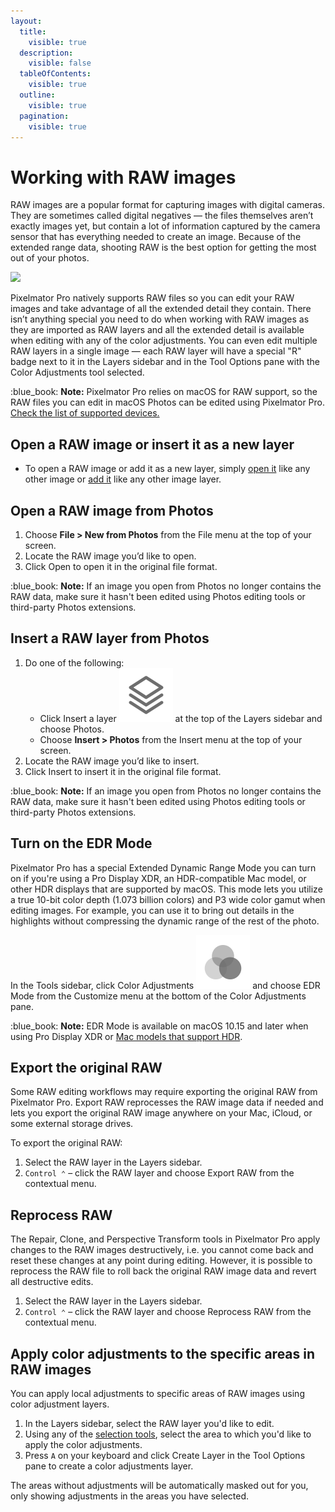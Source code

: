 ```yaml
---
layout:
  title:
    visible: true
  description:
    visible: false
  tableOfContents:
    visible: true
  outline:
    visible: true
  pagination:
    visible: true
---
```


# Working with RAW images

RAW images are a popular format for capturing images with digital cameras. They are sometimes called digital negatives — the files themselves aren’t exactly images yet, but contain a lot of information captured by the camera sensor that has everything needed to create an image. Because of the extended range data, shooting RAW is the best option for getting the most out of your photos.

![](https://help.pixelmator.com/pixelmator-pro/3.5/assets/English/1587651887000.jpeg)

Pixelmator Pro natively supports RAW files so you can edit your RAW images and take advantage of all the extended detail they contain. There isn’t anything special you need to do when working with RAW images as they are imported as RAW layers and all the extended detail is available when editing with any of the color adjustments. You can even edit multiple RAW layers in a single image — each RAW layer will have a special "R" badge next to it in the Layers sidebar and in the Tool Options pane with the Color Adjustments tool selected.

:blue\_book: **Note:** Pixelmator Pro relies on macOS for RAW support, so the RAW files you can edit in macOS Photos can be edited using Pixelmator Pro. [Check the list of supported devices.](https://pixelmatorteam.notion.site/Digital-camera-RAW-formats-supported-by-Photomator-and-Pixelmator-Pro-0075ed0c90dc40f399f7c05e1b9477ff)

## Open a RAW image or insert it as a new layer

* To open a RAW image or add it as a new layer, simply [open it](../open-an-image.md) like any other image or [add it](../working-with-layers/create-layers.md) like any other image layer.

## Open a RAW image from Photos

1. Choose **File > New from Photos** from the File menu at the top of your screen.
2. Locate the RAW image you’d like to open.
3. Click Open to open it in the original file format.

:blue\_book: **Note:** If an image you open from Photos no longer contains the RAW data, make sure it hasn't been edited using Photos editing tools or third-party Photos extensions.

## Insert a RAW layer from Photos

1. Do one of the following:
   * Click Insert a layer <img src="../.gitbook/assets/Layer.png" alt="" data-size="line"> at the top of the Layers sidebar and choose Photos.
   * Choose **Insert > Photos** from the Insert menu at the top of your screen.
2. Locate the RAW image you’d like to insert.
3. Click Insert to insert it in the original file format.

:blue\_book: **Note:** If an image you open from Photos no longer contains the RAW data, make sure it hasn't been edited using Photos editing tools or third-party Photos extensions.

## Turn on the EDR Mode

Pixelmator Pro has a special Extended Dynamic Range Mode you can turn on if you're using a Pro Display XDR, an HDR-compatible Mac model, or other HDR displays that are supported by macOS. This mode lets you utilize a true 10-bit color depth (1.073 billion colors) and P3 wide color gamut when editing images. For example, you can use it to bring out details in the highlights without compressing the dynamic range of the rest of the photo.

In the Tools sidebar, click Color Adjustments <img src="../.gitbook/assets/Color-Adjustments.png" alt="" data-size="line"> and choose EDR Mode from the Customize menu at the bottom of the Color Adjustments pane.

:blue\_book: **Note:** EDR Mode is available on macOS 10.15 and later when using Pro Display XDR or [Mac models that support HDR](https://support.apple.com/en-us/102205).

## Export the original RAW

Some RAW editing workflows may require exporting the original RAW from Pixelmator Pro. Export RAW reprocesses the RAW image data if needed and lets you export the original RAW image anywhere on your Mac, iCloud, or some external storage drives.

To export the original RAW:

1. Select the RAW layer in the Layers sidebar.
2. `Control ⌃` – click the RAW layer and choose Export RAW from the contextual menu.

## Reprocess RAW

The Repair, Clone, and Perspective Transform tools in Pixelmator Pro apply changes to the RAW images destructively, i.e. you cannot come back and reset these changes at any point during editing. However, it is possible to reprocess the RAW file to roll back the original RAW image data and revert all destructive edits.

1. Select the RAW layer in the Layers sidebar.
2. `Control ⌃` – click the RAW layer and choose Reprocess RAW from the contextual menu.

## Apply color adjustments to the specific areas in RAW images

You can apply local adjustments to specific areas of RAW images using color adjustment layers.

1. In the Layers sidebar, select the RAW layer you'd like to edit.
2. Using any of the [selection tools](../make-selections/), select the area to which you'd like to apply the color adjustments.
3. Press `A` on your keyboard and click Create Layer in the Tool Options pane to create a color adjustments layer.

The areas without adjustments will be automatically masked out for you, only showing adjustments in the areas you have selected.
